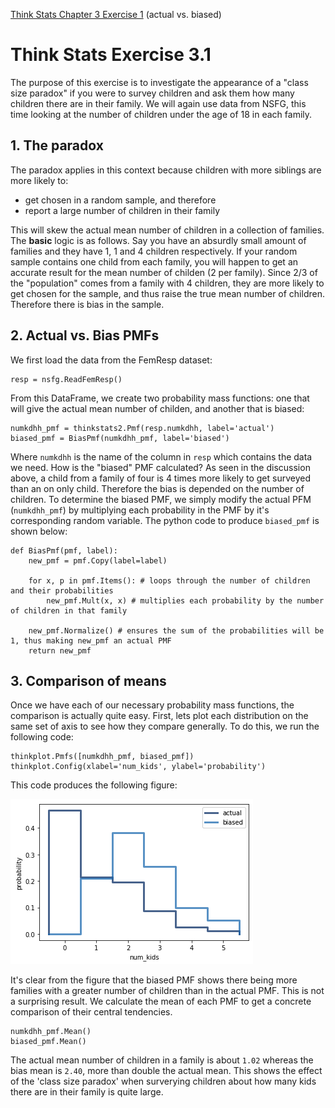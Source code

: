 [Think Stats Chapter 3 Exercise 1](http://greenteapress.com/thinkstats2/html/thinkstats2004.html#toc31) (actual vs. biased)

# Think Stats Exercise 3.1
The purpose of this exercise is to investigate the appearance of a "class size paradox" if you were to survey children and ask them how many children there are in their family. We will again use data from NSFG, this time looking at the number of children under the age of 18 in each family. 

## 1. The paradox

The paradox applies in this context because children with more siblings are more likely to:

- get chosen in a random sample, and therefore
- report a large number of children in their family

This will skew the actual mean number of children in a collection of families. The **basic** logic is as follows. Say you have an absurdly small amount of families and they have 1, 1 and 4 children respectively. If your random sample contains one child from each family, you will happen to get an accurate result for the mean number of childen (2 per family). Since 2/3 of the "population" comes from a family with 4 children, they are more likely to get chosen for the sample, and thus raise the true mean number of children. Therefore there is bias in the sample.

## 2. Actual vs. Bias PMFs
We first load the data from the FemResp dataset:
```python3
resp = nsfg.ReadFemResp()
```
From this DataFrame, we create two probability mass functions: one that will give the actual mean number of childen, and another that is biased:

```python3
numkdhh_pmf = thinkstats2.Pmf(resp.numkdhh, label='actual')
biased_pmf = BiasPmf(numkdhh_pmf, label='biased')
```
Where `numkdhh` is the name of the column in `resp` which contains the data we need. How is the "biased" PMF calculated? 
As seen in the discussion above, a child from a family of four is 4 times more likely to get surveyed than an on only child. Therefore the bias is depended on the number of children. To determine the biased PMF, we simply modify the actual PFM (`numkdhh_pmf`) by multiplying each probability in the PMF by it's corresponding random variable. The python code to produce `biased_pmf` is shown below:

```python3
def BiasPmf(pmf, label):
    new_pmf = pmf.Copy(label=label)

    for x, p in pmf.Items(): # loops through the number of children and their probabilities
        new_pmf.Mult(x, x) # multiplies each probability by the number of children in that family
        
    new_pmf.Normalize() # ensures the sum of the probabilities will be 1, thus making new_pmf an actual PMF
    return new_pmf
   ```
 ## 3. Comparison of means
Once we have each of our necessary probability mass functions, the comparison is actually quite easy. First, lets plot each distribution on the same set of axis to see how they compare generally. To do this, we run the following code:

```python3
thinkplot.Pmfs([numkdhh_pmf, biased_pmf])
thinkplot.Config(xlabel='num_kids', ylabel='probability')
```
This code produces the following figure:
 
![](https://github.com/darienpmt/dsp/blob/master/lessons/statistics/ex_0301_plot.png)

It's clear from the figure that the biased PMF shows there being more families with a greater number of children than in the actual PMF. This is not a surprising result. We calculate the mean of each PMF to get a concrete comparison of their central tendencies.

```python3
numkdhh_pmf.Mean()
biased_pmf.Mean()
```

The actual mean number of children in a family is about `1.02` whereas the bias mean is `2.40`, more than double the actual mean. This shows the effect of the 'class size paradox' when surverying children about how many kids there are in their family is quite large.


